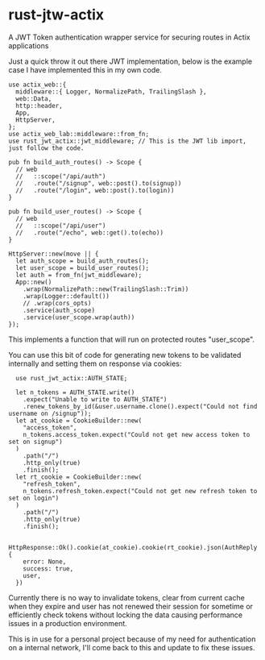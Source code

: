 # rust-jtw-actix
A JWT Token authentication wrapper service for securing routes in Actix applications

Just a quick throw it out there JWT implementation, below is the example case I have implemented this in my own code.

```
use actix_web::{
  middleware::{ Logger, NormalizePath, TrailingSlash },
  web::Data,
  http::header,
  App,
  HttpServer,
};
use actix_web_lab::middleware::from_fn;
use rust_jwt_actix::jwt_middleware; // This is the JWT lib import, just follow the code.

pub fn build_auth_routes() -> Scope {
  // web
  //   ::scope("/api/auth")
  //   .route("/signup", web::post().to(signup))
  //   .route("/login", web::post().to(login))
}

pub fn build_user_routes() -> Scope {
  // web
  //   ::scope("/api/user")
  //   .route("/echo", web::get().to(echo))
}

HttpServer::new(move || {
  let auth_scope = build_auth_routes();
  let user_scope = build_user_routes();
  let auth = from_fn(jwt_middleware);
  App::new()
    .wrap(NormalizePath::new(TrailingSlash::Trim))
    .wrap(Logger::default())
    // .wrap(cors_opts)
    .service(auth_scope)
    .service(user_scope.wrap(auth))
});

```

This implements a function that will run on protected routes "user_scope". 

You can use this bit of code for generating new tokens to be validated internally and setting them on response via cookies:
```
  use rust_jwt_actix::AUTH_STATE;

  let n_tokens = AUTH_STATE.write()
    .expect("Unable to write to AUTH_STATE")
    .renew_tokens_by_id(&user.username.clone().expect("Could not find username on /signup"));
  let at_cookie = CookieBuilder::new(
    "access_token",
    n_tokens.access_token.expect("Could not get new access token to set on signup")
  )
    .path("/")
    .http_only(true)
    .finish();
  let rt_cookie = CookieBuilder::new(
    "refresh_token",
    n_tokens.refresh_token.expect("Could not get new refresh token to set on login")
  )
    .path("/")
    .http_only(true)
    .finish();

  HttpResponse::Ok().cookie(at_cookie).cookie(rt_cookie).json(AuthReply {
    error: None,
    success: true,
    user,
  })
```

Currently there is no way to invalidate tokens, clear from current cache when they expire and user has not renewed their session for sometime or efficiently check tokens without locking the data causing performance issues in a production environment.

This is in use for a personal project because of my need for authentication on a internal network, I'll come back to this and update to fix these issues.


